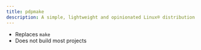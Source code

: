 ```yaml
---
title: pdpmake
description: A simple, lightweight and opinionated Linux® distribution based on musl libc and toybox
---
```


- Replaces `make`
- Does not build most projects
